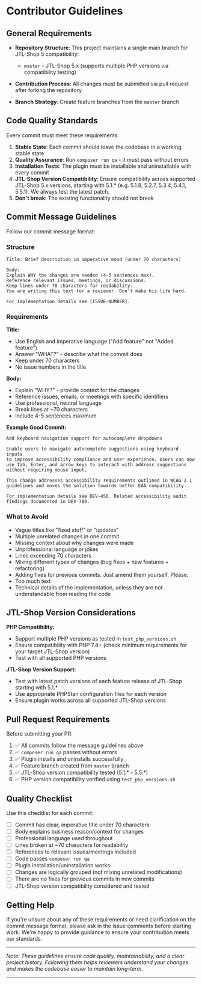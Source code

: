 # Contributor Guidelines

## General Requirements

- **Repository Structure**: This project maintains a single main branch for JTL-Shop 5 compatibility:
    - `master` - JTL-Shop 5.x (supports multiple PHP versions via compatibility testing)

- **Contribution Process**: All changes must be submitted via pull request after forking the repository

- **Branch Strategy**: Create feature branches from the `master` branch

## Code Quality Standards

Every commit must meet these requirements:

1. **Stable State**: Each commit should leave the codebase in a working, stable state
2. **Quality Assurance**: Run `composer run qa` - it must pass without errors
3. **Installation Tests**: The plugin must be installable and uninstallable with every commit
4. **JTL-Shop Version Compatibility**: Ensure compatibility across supported JTL-Shop 5.x versions, starting with 5.1.* (e.g. 5.1.8, 5.2.7, 5.3.4, 5.4.1, 5.5.1). We always test the latest patch.
5. **Don't break**: The existing functionality should not break 

## Commit Message Guidelines

Follow our commit message format:

### Structure
```
Title: Brief description in imperative mood (under 70 characters)

Body:
Explain WHY the changes are needed (4-5 sentences max).
Reference relevant issues, meetings, or discussions.
Keep lines under 70 characters for readability.
You are writing this text for a reviewer. Don't make his life hard.

For implementation details see [ISSUE-NUMBER].
```

### Requirements

**Title:**
- Use English and imperative language ("Add feature" not "Added feature")
- Answer "WHAT?" - describe what the commit does
- Keep under 70 characters
- No issue numbers in the title

**Body:**
- Explain "WHY?" - provide context for the changes
- Reference issues, emails, or meetings with specific identifiers
- Use professional, neutral language
- Break lines at ~70 characters
- Include 4-5 sentences maximum

**Example Good Commit:**

```
Add keyboard navigation support for autocomplete dropdowns

Enable users to navigate autocomplete suggestions using keyboard inputs
to improve accessibility compliance and user experience. Users can now
use Tab, Enter, and arrow keys to interact with address suggestions
without requiring mouse input.

This change addresses accessibility requirements outlined in WCAG 2.1
guidelines and moves the solution towards better EAA compatibility.

For implementation details see DEV-456. Related accessibility audit
findings documented in DEV-789.
```

### What to Avoid

- Vague titles like "fixed stuff" or "updates"
- Multiple unrelated changes in one commit
- Missing context about why changes were made
- Unprofessional language or jokes
- Lines exceeding 70 characters
- Mixing different types of changes (bug fixes + new features + refactoring)
- Adding fixes for previous commits. Just amend them yourself. Please.
- Too much text
- Technical details of the implementation, unless they are not understandable from reading the code

## JTL-Shop Version Considerations

**PHP Compatibility:**
- Support multiple PHP versions as tested in `test_php_versions.sh`
- Ensure compatibility with PHP 7.4+ (check minimum requirements for your target JTL-Shop version)
- Test with all supported PHP versions

**JTL-Shop Version Support:**
- Test with latest patch versions of each feature release of JTL-Shop starting with 5.1.*
- Use appropriate PHPStan configuration files for each version
- Ensure plugin works across all supported JTL-Shop versions

## Pull Request Requirements

Before submitting your PR:

1. ✅ All commits follow the message guidelines above
2. ✅ `composer run qa` passes without errors
3. ✅ Plugin installs and uninstalls successfully
4. ✅ Feature branch created from `master` branch
5. ✅ JTL-Shop version compatibility tested (5.1.* - 5.5.*)
6. ✅ PHP version compatibility verified using `test_php_versions.sh`

## Quality Checklist

Use this checklist for each commit:

- [ ] Commit has clear, imperative title under 70 characters
- [ ] Body explains business reason/context for changes
- [ ] Professional language used throughout
- [ ] Lines broken at ~70 characters for readability
- [ ] References to relevant issues/meetings included
- [ ] Code passes `composer run qa`
- [ ] Plugin installation/uninstallation works
- [ ] Changes are logically grouped (not mixing unrelated modifications)
- [ ] There are no fixes for previous commits in new commits
- [ ] JTL-Shop version compatibility considered and tested

## Getting Help

If you're unsure about any of these requirements or need clarification on the commit message format, please ask in the issue comments before starting work. We're happy to provide guidance to ensure your contribution meets our standards.

---

*Note: These guidelines ensure code quality, maintainability, and a clear project history. Following them helps reviewers understand your changes and makes the codebase easier to maintain long-term.*

---